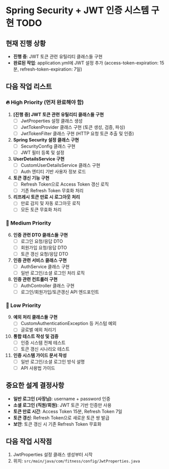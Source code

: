 # Spring Security + JWT 인증 시스템 구현 TODO

## 현재 진행 상황
- **진행 중**: JWT 토큰 관련 유틸리티 클래스들 구현
- **완료된 작업**: application.yml에 JWT 설정 추가 (access-token-expiration: 15분, refresh-token-expiration: 7일)

## 다음 작업 리스트

### 🔥 High Priority (먼저 완료해야 함)
1. **[진행 중] JWT 토큰 관련 유틸리티 클래스들 구현**
   - [ ] JwtProperties 설정 클래스 생성
   - [ ] JwtTokenProvider 클래스 구현 (토큰 생성, 검증, 파싱)
   - [ ] JwtTokenFilter 클래스 구현 (HTTP 요청 토큰 추출 및 인증)

2. **Spring Security 설정 클래스 구현**
   - [ ] SecurityConfig 클래스 구현
   - [ ] JWT 필터 등록 및 설정

3. **UserDetailsService 구현**
   - [ ] CustomUserDetailsService 클래스 구현
   - [ ] Auth 엔티티 기반 사용자 정보 로드

4. **토큰 갱신 기능 구현**
   - [ ] Refresh Token으로 Access Token 갱신 로직
   - [ ] 기존 Refresh Token 무효화 처리

5. **리프레시 토큰 만료 시 로그아웃 처리**
   - [ ] 만료 감지 및 자동 로그아웃 로직
   - [ ] 모든 토큰 무효화 처리

### 🔶 Medium Priority
6. **인증 관련 DTO 클래스들 구현**
   - [ ] 로그인 요청/응답 DTO
   - [ ] 회원가입 요청/응답 DTO
   - [ ] 토큰 갱신 요청/응답 DTO

7. **인증 관련 서비스 클래스 구현**
   - [ ] AuthService 클래스 구현
   - [ ] 일반 로그인/소셜 로그인 처리 로직

8. **인증 관련 컨트롤러 구현**
   - [ ] AuthController 클래스 구현
   - [ ] 로그인/회원가입/토큰갱신 API 엔드포인트

### 🔹 Low Priority
9. **예외 처리 클래스들 구현**
   - [ ] CustomAuthenticationException 등 커스텀 예외
   - [ ] 글로벌 예외 처리기

10. **통합 테스트 작성 및 검증**
    - [ ] 인증 시스템 전체 테스트
    - [ ] 토큰 갱신 시나리오 테스트

11. **인증 시스템 가이드 문서 작성**
    - [ ] 일반 로그인/소셜 로그인 방식 설명
    - [ ] API 사용법 가이드

## 중요한 설계 결정사항
- **일반 로그인 (사장님)**: username + password 인증
- **소셜 로그인 (직원/회원)**: JWT 토큰 기반 인증만 사용
- **토큰 만료 시간**: Access Token 15분, Refresh Token 7일
- **토큰 갱신**: Refresh Token으로 새로운 토큰 쌍 발급
- **보안**: 토큰 갱신 시 기존 Refresh Token 무효화

## 다음 작업 시작점
1. JwtProperties 설정 클래스 생성부터 시작
2. 위치: `src/main/java/com/fitness/config/JwtProperties.java`